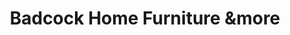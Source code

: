 ---
title: "Badcock Home Furniture &more"
url: /live-oak/badcock-home-furniture-andmore/
shop: furniture
---